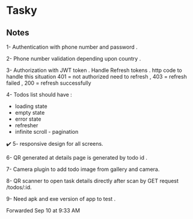 # Tasky


## Notes
1- Authentication with phone number and password .

2- Phone number validation depending upon country .

3- Authorization with JWT token . Handle Refresh tokens .
http code to handle this situation 401 = not authorized need to refresh , 403 = refresh failed , 200 = refresh successfully

4- Todos list should have :
- loading state
- empty state
- error state
- refresher
- infinite scroll - pagination

✔️ 5- responsive design for all screens.

6- QR generated at details page is generated by todo id .

7- Camera plugin to add todo image from gallery and camera.

8- QR scanner to open task details directly after scan by GET request /todos/:id.

9- Need apk and exe version of app to test .

Forwarded  Sep 10 at 9:33 AM
